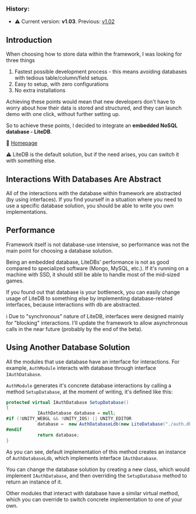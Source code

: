 ### History:

* :warning: Current version: **v1.03**. Previous: [v1.02](https://github.com/alvyxaz/barebones-masterserver/wiki/Command-Line-Arguments/9b1049e46a506702434153d220bfffdd85aab02a)

## Introduction

When choosing how to store data within the framework, I was looking for three things

1. Fastest possible development process - this means avoiding databases with tedious table/column/field setups.
1. Easy to setup, with zero configurations
1. No extra installations

Achieving these points would mean that new developers don't have to worry about how their data is stored and structured, and they can launch demo with one click, without further setting up.

So to achieve these points, I decided to integrate an **embedded NoSQL database - LiteDB**. 

🔗 [Homepage](http://www.litedb.org/)

⚠️ LiteDB is the default solution, but if the need arises, you can switch it with something else.

## Interactions With Databases Are Abstract

All of the interactions with the database within framework are abstracted (by using interfaces). If you find yourself in a situation where you need to use a specific database solution, you should be able to write you own implementations.

## Performance

Framework itself is not database-use intensive, so performance was not the main point for choosing a database solution. 

Being an embedded database, LiteDBs' performance is not as good compared to specialized software (Mongo, MySQL, etc.). If it's running on a machine with SSD, it should still be able to handle most of the mid-sized games.

If you found out that database is your bottleneck, you can easily change usage of LiteDB to something else by implementing database-related interfaces, because interactions with db are abstracted.

ℹ️ Due to "synchronous" nature of LiteDB, interfaces were designed mainly for "blocking" interactions. I'll update the framework to allow asynchronous calls in the near future (probably by the end of the beta).

## Using Another Database Solution

All the modules that use database have an interface for interactions. For example, `AuthModule` interacts with database through interface `IAuthDatabase`.

`AuthModule` generates it's concrete database interactions by calling a method `SetupDatabase`, at the moment of writing, it's defined like this:

``` C#
protected virtual IAuthDatabase SetupDatabase()
{
            IAuthDatabase database = null;
#if (!UNITY_WEBGL && !UNITY_IOS) || UNITY_EDITOR
            database =  new AuthDatabaseLdb(new LiteDatabase("./auth.db"));
#endif
            return database;
}
```

As you can see, default implementation of this method creates an instance of `AuthDatabaseLdb`, which implements interface `IAuthDatabase`. 

You can change the database solution by creating a new class, which would implement `IAuthDatabase`, and then overriding the `SetupDatabase` method to return an instance of it.

Other modules that interact with database have a similar virtual method, which you can override to switch concrete implementation to one of your own.